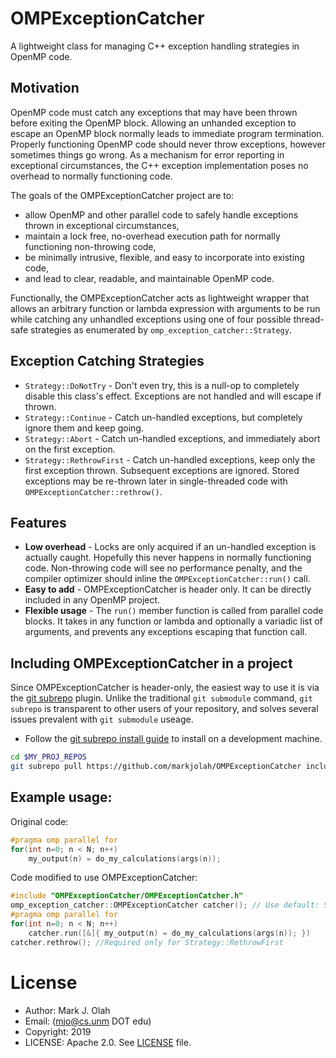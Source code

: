 # OMPExceptionCatcher
A lightweight class for managing C++ exception handling strategies in OpenMP code.

## Motivation
OpenMP code must catch any exceptions that may have been thrown before exiting the OpenMP block.  Allowing an unhanded exception to escape an OpenMP block normally leads to immediate program termination.  Properly functioning OpenMP code should never throw exceptions, however sometimes things go wrong.  As a mechanism for error reporting in exceptional circumstances, the C++ exception implementation poses no overhead to normally functioning code.

The goals of the OMPExceptionCatcher project are to:
 * allow OpenMP and other parallel code to safely handle exceptions thrown in exceptional circumstances,
 * maintain a lock free, no-overhead execution path for normally functioning non-throwing code,
 * be minimally intrusive, flexible, and easy to incorporate into existing code,
 * and lead to clear, readable, and maintainable OpenMP code.

Functionally, the OMPExceptionCatcher acts as lightweight wrapper that allows an arbitrary function or lambda expression with arguments to be run while catching any unhandled exceptions using one of four possible thread-safe strategies as enumerated by `omp_exception_catcher::Strategy`.
 
## Exception Catching Strategies

 * `Strategy::DoNotTry` - Don't even try,  this is a null-op to completely disable this class's effect.  Exceptions are not handled and will escape if thrown.
 * `Strategy::Continue` - Catch un-handled exceptions, but completely ignore them and keep going.
 * `Strategy::Abort`    - Catch un-handled exceptions, and immediately abort on the first exception.
 * `Strategy::RethrowFirst`  - Catch un-handled exceptions, keep only the first exception thrown.  Subsequent exceptions are ignored.  Stored exceptions may be re-thrown later in single-threaded code with `OMPExceptionCatcher::rethrow()`.

## Features
 * **Low overhead** -  Locks are only acquired if an un-handled exception is actually caught.  Hopefully this never happens in normally functioning code.  Non-throwing code will see no
 performance penalty, and the compiler optimizer should inline the `OMPExceptionCatcher::run()` call.
 * **Easy to add** - OMPExceptionCatcher is header only.  It can be directly included in any OpenMP project.
 * **Flexible usage** - The `run()` member function is called from parallel code blocks. It takes in any function or lambda and optionally a variadic list of arguments, and prevents any exceptions escaping that function call.
 
 ## Including OMPExceptionCatcher in a project
Since OMPExceptionCatcher is header-only, the easiest way to use it is via the [git subrepo](https://github.com/ingydotnet/git-subrepo) plugin.  Unlike the traditional `git submodule` command, `git subrepo` is transparent to other users of your repository, and solves several issues prevalent with `git submodule` useage.
 * Follow the [git subrepo install guide](https://github.com/ingydotnet/git-subrepo#installation-instructions) to install on a development machine.

```.sh
cd $MY_PROJ_REPOS
git subrepo pull https://github.com/markjolah/OMPExceptionCatcher include/MyProj/OMPExceptionCactcher
```
 
## Example usage:
Original code:
 ~~~.cxx
 #pragma omp parallel for
 for(int n=0; n < N; n++)
     my_output(n) = do_my_calculations(args(n));
 ~~~

Code modified to use OMPExceptionCatcher:
 ~~~.cxx
 #include "OMPExceptionCatcher/OMPExceptionCatcher.h"
 omp_exception_catcher::OMPExceptionCatcher catcher(); // Use default: Strategy::RethrowFirst
 #pragma omp parallel for
 for(int n=0; n < N; n++) 
     catcher.run([&]{ my_output(n) = do_my_calculations(args(n)); })
 catcher.rethrow(); //Required only for Strategy::RethrowFirst
 ~~~
 
 
 # License
 * Author: Mark J. Olah
 * Email: (mjo@cs.unm DOT edu)
 * Copyright: 2019
 * LICENSE: Apache 2.0.  See [LICENSE](https://github.com/markjolah/OMPExceptionCatcher/blob/master/LICENSE) file.
